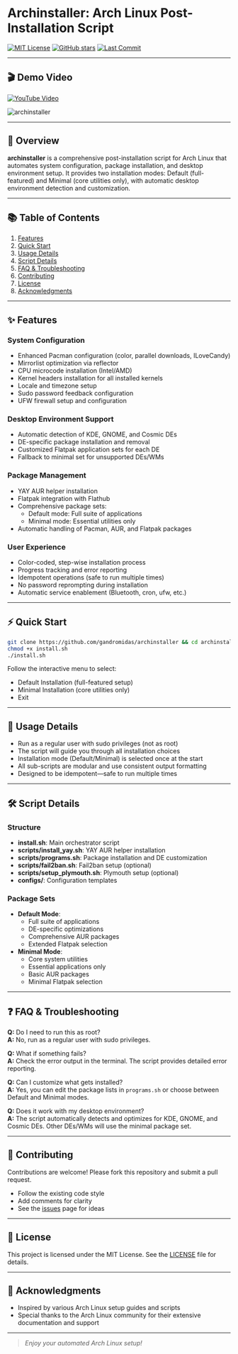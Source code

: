 # Archinstaller: Arch Linux Post-Installation Script

[![MIT License](https://img.shields.io/github/license/GAndromidas/archinstaller.svg)](LICENSE)
[![GitHub stars](https://img.shields.io/github/stars/GAndromidas/archinstaller.svg)](https://github.com/GAndromidas/archinstaller/stargazers)
[![Last Commit](https://img.shields.io/github/last-commit/GAndromidas/archinstaller.svg)](https://github.com/GAndromidas/archinstaller/commits/main)

---

## 🎬 Demo Video

[![YouTube Video](https://img.shields.io/badge/YouTube-Video-red)](https://www.youtube.com/watch?v=lWoKlybEjeU)

![archinstaller](https://github.com/user-attachments/assets/72ff3e94-dd8d-4e18-8c13-30f8b6ba4ef6)

---

## 🚀 Overview

**archinstaller** is a comprehensive post-installation script for Arch Linux that automates system configuration, package installation, and desktop environment setup. It provides two installation modes: Default (full-featured) and Minimal (core utilities only), with automatic desktop environment detection and customization.

---

## 📚 Table of Contents

1. [Features](#features)
2. [Quick Start](#quick-start)
3. [Usage Details](#usage-details)
4. [Script Details](#script-details)
5. [FAQ & Troubleshooting](#faq--troubleshooting)
6. [Contributing](#contributing)
7. [License](#license)
8. [Acknowledgments](#acknowledgments)

---

## ✨ Features

### System Configuration
- Enhanced Pacman configuration (color, parallel downloads, ILoveCandy)
- Mirrorlist optimization via reflector
- CPU microcode installation (Intel/AMD)
- Kernel headers installation for all installed kernels
- Locale and timezone setup
- Sudo password feedback configuration
- UFW firewall setup and configuration

### Desktop Environment Support
- Automatic detection of KDE, GNOME, and Cosmic DEs
- DE-specific package installation and removal
- Customized Flatpak application sets for each DE
- Fallback to minimal set for unsupported DEs/WMs

### Package Management
- YAY AUR helper installation
- Flatpak integration with Flathub
- Comprehensive package sets:
  - Default mode: Full suite of applications
  - Minimal mode: Essential utilities only
- Automatic handling of Pacman, AUR, and Flatpak packages

### User Experience
- Color-coded, step-wise installation process
- Progress tracking and error reporting
- Idempotent operations (safe to run multiple times)
- No password reprompting during installation
- Automatic service enablement (Bluetooth, cron, ufw, etc.)

---

## ⚡ Quick Start

```bash
git clone https://github.com/gandromidas/archinstaller && cd archinstaller
chmod +x install.sh
./install.sh
```

Follow the interactive menu to select:
- Default Installation (full-featured setup)
- Minimal Installation (core utilities only)
- Exit

---

## 📒 Usage Details

- Run as a regular user with sudo privileges (not as root)
- The script will guide you through all installation choices
- Installation mode (Default/Minimal) is selected once at the start
- All sub-scripts are modular and use consistent output formatting
- Designed to be idempotent—safe to run multiple times

---

## 🛠️ Script Details

### Structure
- **install.sh**: Main orchestrator script
- **scripts/install_yay.sh**: YAY AUR helper installation
- **scripts/programs.sh**: Package installation and DE customization
- **scripts/fail2ban.sh**: Fail2ban setup (optional)
- **scripts/setup_plymouth.sh**: Plymouth setup (optional)
- **configs/**: Configuration templates

### Package Sets
- **Default Mode**:
  - Full suite of applications
  - DE-specific optimizations
  - Comprehensive AUR packages
  - Extended Flatpak selection
- **Minimal Mode**:
  - Core system utilities
  - Essential applications only
  - Basic AUR packages
  - Minimal Flatpak selection

---

## ❓ FAQ & Troubleshooting

**Q:** Do I need to run this as root?  
**A:** No, run as a regular user with sudo privileges.

**Q:** What if something fails?  
**A:** Check the error output in the terminal. The script provides detailed error reporting.

**Q:** Can I customize what gets installed?  
**A:** Yes, you can edit the package lists in `programs.sh` or choose between Default and Minimal modes.

**Q:** Does it work with my desktop environment?  
**A:** The script automatically detects and optimizes for KDE, GNOME, and Cosmic DEs. Other DEs/WMs will use the minimal package set.

---

## 🤝 Contributing

Contributions are welcome! Please fork this repository and submit a pull request.  
- Follow the existing code style
- Add comments for clarity
- See the [issues](https://github.com/GAndromidas/archinstaller/issues) page for ideas

---

## 📄 License

This project is licensed under the MIT License. See the [LICENSE](LICENSE) file for details.

---

## 🙏 Acknowledgments

- Inspired by various Arch Linux setup guides and scripts
- Special thanks to the Arch Linux community for their extensive documentation and support

---

> _Enjoy your automated Arch Linux setup!_
